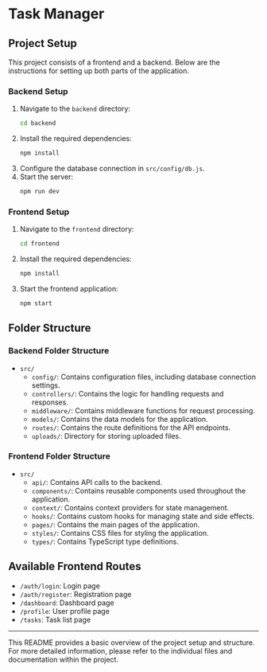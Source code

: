 # Task Manager

## Project Setup

This project consists of a frontend and a backend. Below are the instructions for setting up both parts of the application.

### Backend Setup
1. Navigate to the `backend` directory:
   ```bash
   cd backend
   ```
2. Install the required dependencies:
   ```bash
   npm install
   ```
3. Configure the database connection in `src/config/db.js`.
4. Start the server:
   ```bash
   npm run dev
   ```

### Frontend Setup
1. Navigate to the `frontend` directory:
   ```bash
   cd frontend
   ```
2. Install the required dependencies:
   ```bash
   npm install
   ```
3. Start the frontend application:
   ```bash
   npm start
   ```

## Folder Structure

### Backend Folder Structure
- `src/`
  - `config/`: Contains configuration files, including database connection settings.
  - `controllers/`: Contains the logic for handling requests and responses.
  - `middleware/`: Contains middleware functions for request processing.
  - `models/`: Contains the data models for the application.
  - `routes/`: Contains the route definitions for the API endpoints.
  - `uploads/`: Directory for storing uploaded files.

### Frontend Folder Structure
- `src/`
  - `api/`: Contains API calls to the backend.
  - `components/`: Contains reusable components used throughout the application.
  - `context/`: Contains context providers for state management.
  - `hooks/`: Contains custom hooks for managing state and side effects.
  - `pages/`: Contains the main pages of the application.
  - `styles/`: Contains CSS files for styling the application.
  - `types/`: Contains TypeScript type definitions.

## Available Frontend Routes
- `/auth/login`: Login page
- `/auth/register`: Registration page
- `/dashboard`: Dashboard page
- `/profile`: User profile page
- `/tasks`: Task list page

---

This README provides a basic overview of the project setup and structure. For more detailed information, please refer to the individual files and documentation within the project.